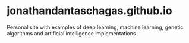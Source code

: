# jonathandantaschagas.github.io
Personal site with examples of deep learning, machine learning, genetic algorithms and artificial intelligence implementations
